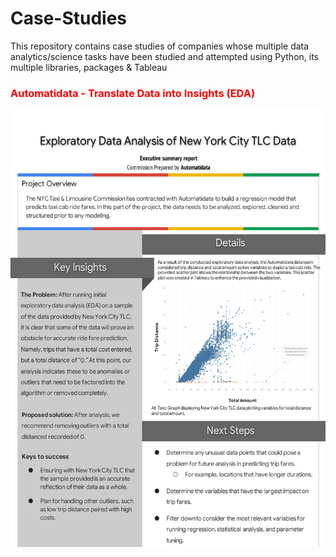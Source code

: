 # Case-Studies
This repository contains case studies of companies whose multiple data analytics/science tasks have been studied and attempted using Python, its multiple libraries, packages & Tableau

### <span style="color: Red">Automatidata - Translate Data into Insights (EDA)</span>
<img src="https://github.com/ShreevaniRao/Case-Studies/blob/main/EDA/Automatidata-Executive-Summary.png" width="700" height="700">
